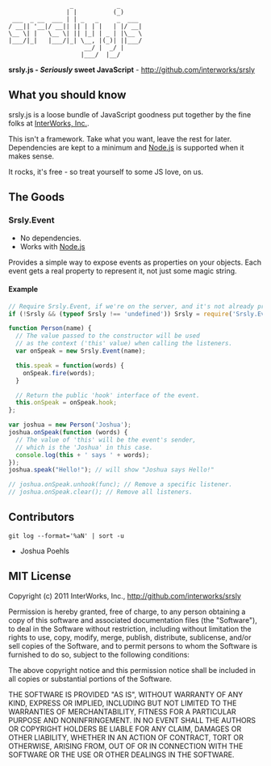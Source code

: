                      _            _      
                    | |          (_)     
     ___  _ __  ___ | | _   _     _  ___ 
    / __|| '__|/ __|| || | | |   | |/ __|
    \__ \| |   \__ \| || |_| | _ | |\__ \
    |___/|_|   |___/|_| \__, |(_)| ||___/
                         __/ |  _/ |     
                        |___/  |__/      

**srsly.js - _Seriously_ sweet JavaScript** - http://github.com/interworks/srsly

## What you should know

srsly.js is a loose bundle of JavaScript goodness put together by the fine folks at [InterWorks, Inc.][].

This isn't a framework. Take what you want, leave the rest for later.
Dependencies are kept to a minimum and [Node.js][] is supported when it makes sense.

It rocks, it's free - so treat yourself to some JS love, on us.

## The Goods
### Srsly.Event

  * No dependencies.
  * Works with [Node.js][]

Provides a simple way to expose events as properties on your objects. Each event gets a real property to represent it, not just some magic string.

#### Example

```javascript
// Require Srsly.Event, if we're on the server, and it's not already present.
if (!Srsly && (typeof Srsly !== 'undefined')) Srsly = require('Srsly.Event.js');

function Person(name) {
  // The value passed to the constructor will be used
  // as the context ('this' value) when calling the listeners.
  var onSpeak = new Srsly.Event(name);

  this.speak = function(words) {
    onSpeak.fire(words);
  }

  // Return the public 'hook' interface of the event.
  this.onSpeak = onSpeak.hook;
};

var joshua = new Person('Joshua');
joshua.onSpeak(function (words) {
  // The value of 'this' will be the event's sender,
  // which is the 'Joshua' in this case.
  console.log(this + ' says ' + words);
});
joshua.speak("Hello!"); // will show "Joshua says Hello!"

// joshua.onSpeak.unhook(func); // Remove a specific listener.
// joshua.onSpeak.clear(); // Remove all listeners.
```

## Contributors

  `git log --format='%aN' | sort -u`

  * Joshua Poehls

## MIT License

Copyright (c) 2011 InterWorks, Inc., http://github.com/interworks/srsly

Permission is hereby granted, free of charge, to any person obtaining a copy of this software and associated documentation files (the "Software"), to deal in the Software without restriction, including without limitation the rights to use, copy, modify, merge, publish, distribute, sublicense, and/or sell copies of the Software, and to permit persons to whom the Software is furnished to do so, subject to the following conditions:

The above copyright notice and this permission notice shall be included in all copies or substantial portions of the Software.

THE SOFTWARE IS PROVIDED "AS IS", WITHOUT WARRANTY OF ANY KIND, EXPRESS OR IMPLIED, INCLUDING BUT NOT LIMITED TO THE WARRANTIES OF MERCHANTABILITY, FITNESS FOR A PARTICULAR PURPOSE AND NONINFRINGEMENT. IN NO EVENT SHALL THE AUTHORS OR COPYRIGHT HOLDERS BE LIABLE FOR ANY CLAIM, DAMAGES OR OTHER LIABILITY, WHETHER IN AN ACTION OF CONTRACT, TORT OR OTHERWISE, ARISING FROM, OUT OF OR IN CONNECTION WITH THE SOFTWARE OR THE USE OR OTHER DEALINGS IN THE SOFTWARE.

[InterWorks, Inc.]: http://www.interworks.com
[Node.js]: http://www.nodejs.org
